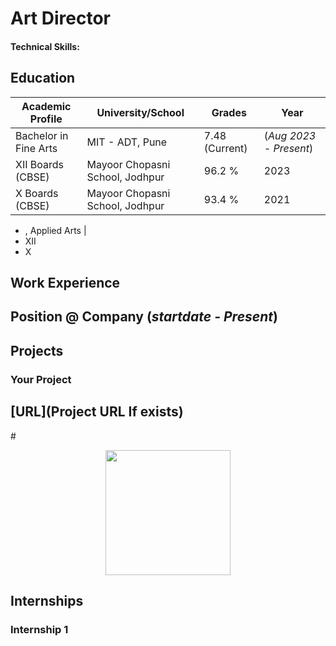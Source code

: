 # Art Director

#### Technical Skills: 

## Education		

| Academic Profile           | University/School              | Grades        | Year                  |
|----------------------------|--------------------------------|---------------|-----------------------|
| Bachelor in Fine Arts      | MIT - ADT, Pune                | 7.48 (Current)| (_Aug 2023 - Present_)|
| XII Boards (CBSE)          | Mayoor Chopasni School, Jodhpur| 96.2 %        |          2023         |  
| X Boards (CBSE)            | Mayoor Chopasni School, Jodhpur| 93.4 %        |          2021         |

- , Applied Arts |  
- XII
- X

## Work Experience
**Position @ Company (_startdate - Present_)**
- 

## Projects



### Your Project
[URL](Project URL If exists)
- 


#<div style="text-align:center"><img src="/assets/W1.png" width="200" height="200"></div>

## Internships

### Internship 1

